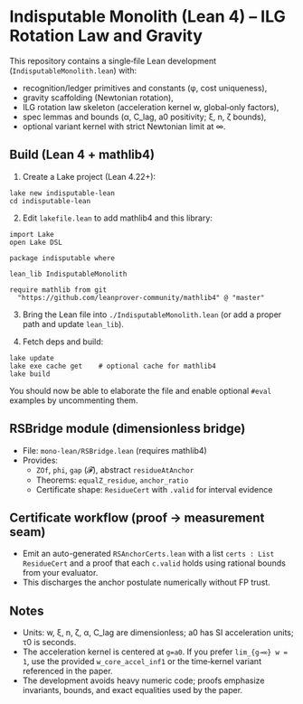 Indisputable Monolith (Lean 4) – ILG Rotation Law and Gravity
=============================================================

This repository contains a single‑file Lean development (`IndisputableMonolith.lean`) with:
- recognition/ledger primitives and constants (φ, cost uniqueness),
- gravity scaffolding (Newtonian rotation),
- ILG rotation law skeleton (acceleration kernel w, global‑only factors),
- spec lemmas and bounds (α, C_lag, a0 positivity; ξ, n, ζ bounds),
- optional variant kernel with strict Newtonian limit at ∞.


Build (Lean 4 + mathlib4)
-------------------------
1) Create a Lake project (Lean 4.22+):

```
lake new indisputable-lean
cd indisputable-lean
```

2) Edit `lakefile.lean` to add mathlib4 and this library:

```lean
import Lake
open Lake DSL

package indisputable where

lean_lib IndisputableMonolith

require mathlib from git
  "https://github.com/leanprover-community/mathlib4" @ "master"
```

3) Bring the Lean file into `./IndisputableMonolith.lean` (or add a proper path and update `lean_lib`).

4) Fetch deps and build:

```
lake update
lake exe cache get    # optional cache for mathlib4
lake build
```

You should now be able to elaborate the file and enable optional `#eval` examples by uncommenting them.


RSBridge module (dimensionless bridge)
--------------------------------------
- File: `mono-lean/RSBridge.lean` (requires mathlib4)
- Provides:
  - `ZOf`, `phi`, `gap` (𝓕), abstract `residueAtAnchor`
  - Theorems: `equalZ_residue`, `anchor_ratio`
  - Certificate shape: `ResidueCert` with `.valid` for interval evidence

Certificate workflow (proof → measurement seam)
-----------------------------------------------
- Emit an auto-generated `RSAnchorCerts.lean` with a list `certs : List ResidueCert` and a proof that each `c.valid` holds using rational bounds from your evaluator.
- This discharges the anchor postulate numerically without FP trust.

Notes
-----
- Units: w, ξ, n, ζ, α, C_lag are dimensionless; a0 has SI acceleration units; τ0 is seconds.
- The acceleration kernel is centered at `g=a0`. If you prefer `lim_{g→∞} w = 1`, use the provided `w_core_accel_inf1` or the time‑kernel variant referenced in the paper.
- The development avoids heavy numeric code; proofs emphasize invariants, bounds, and exact equalities used by the paper.


